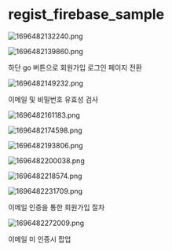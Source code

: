 # regist_firebase_sample

![1696482132240.png](./1696482132240.png)

![1696482139860.png](./1696482139860.png)

하단 go 버튼으로 회원가입 로그인 페이지 전환

![1696482149232.png](./1696482149232.png)

이메일 및 비밀번호 유효성 검사

![1696482161183.png](./1696482161183.png)

![1696482174598.png](./1696482174598.png)

![1696482193806.png](./1696482193806.png)

![1696482200038.png](./1696482200038.png)

![1696482218574.png](./1696482218574.png)

![1696482231709.png](./1696482231709.png)

이메일 인증을 통한 회원가입 절차

![1696482272009.png](./1696482272009.png)

이메일 미 인증시 팝업
